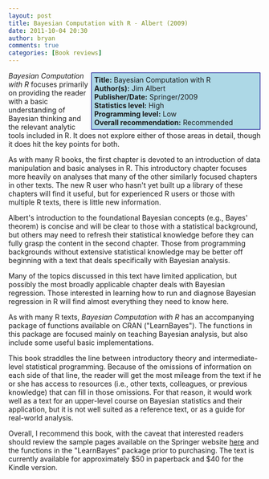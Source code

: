 ```yaml
---
layout: post
title: Bayesian Computation with R - Albert (2009)
date: 2011-10-04 20:30
author: bryan
comments: true
categories: [Book reviews]
---
```



<div style="float:right; background-color: lightblue; border: 1px solid darkblue; padding:5px; margin: 2px; width: 325px;"><strong>Title:</strong> Bayesian Computation with R<br /><strong>Author(s):</strong> Jim Albert<br /><strong>Publisher/Date:</strong> Springer/2009<br /><strong>Statistics level:</strong> High <br /><strong>Programming level:</strong> Low <br /><strong>Overall recommendation:</strong>  Recommended</div>

<em>Bayesian Computation with R</em> focuses primarily on providing the reader with a basic understanding of Bayesian thinking and the relevant analytic tools included in R. It does not explore either of those areas in detail, though it does hit the key points for both.

As with many R books, the first chapter is devoted to an introduction of data manipulation and basic analyses in R. This introductory chapter focuses more heavily on analyses that many of the other similarly focused chapters in other texts. The new R user who hasn't yet built up a library of these chapters will find it useful, but for experienced R users or those with multiple R texts, there is little new information.

Albert's introduction to the foundational Bayesian concepts (e.g., Bayes' theorem) is concise and will be clear to those with a statistical background, but others may need to refresh their statistical knowledge before they can fully grasp the content in the second chapter. Those from programming backgrounds without extensive statistical knowledge may be better off beginning with a text that deals specifically with Bayesian analysis.

Many of the topics discussed in this text have limited application, but possibly the most broadly applicable chapter deals with Bayesian regression. Those interested in learning how to run and diagnose Bayesian regression in R will find almost everything they need to know here.

As with many R texts, <em>Bayesian Computation with R</em> has an accompanying package of functions available on CRAN ("LearnBayes"). The functions in this package are focused mainly on teaching Bayesian analysis, but also include some useful basic implementations.

This book straddles the line between introductory theory and intermediate-level statistical programming. Because of the omissions of information on each side of that line, the reader will get the most mileage from the text if he or she has access to resources (i.e., other texts, colleagues, or previous knowledge) that can fill in those omissions. For that reason, it would work well as a text for an upper-level course on Bayesian statistics and their application, but it is not well suited as a reference text, or as a guide for real-world analysis.

Overall, I recommend this book, with the caveat that interested readers should review the sample pages available on the Springer website <a href = "http://www.springerlink.com/content/978-0-387-92298-0" title = "" alt = "http://www.springerlink.com/content/978-0-387-92298-0">here</a> and the functions in the "LearnBayes" package prior to purchasing. The text is currently available for approximately $50 in paperback and $40 for the Kindle version.





<br />
